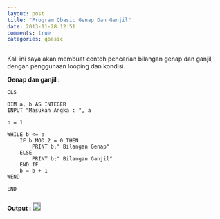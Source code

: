 ```yaml
---
layout: post
title: "Program Qbasic Genap Dan Ganjil"
date: 2013-11-28 12:51
comments: true
categories: qbasic
---
```


Kali ini saya akan membuat contoh pencarian bilangan genap dan ganjil, dengan penggunaan looping dan kondisi.

<!-- more -->

<b>Genap dan ganjil : </b>
```vbnet
CLS

DIM a, b AS INTEGER
INPUT "Masukan Angka : ", a

b = 1

WHILE b <= a
	IF b MOD 2 = 0 THEN
		PRINT b;" Bilangan Genap"
	ELSE
		PRINT b;" Bilangan Ganjil"
	END IF
	b = b + 1
WEND

END

```
<b>Output :</b>
<img src="{{root_url}}/images/blog/qbasic/qbasic-output7.png" style="border:1px solid grey;margin-top:0.8em">
